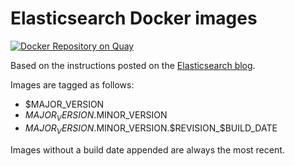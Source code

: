 # Elasticsearch Docker images

[![Docker Repository on Quay](https://quay.io/repository/widen/elasticsearch/status "Docker Repository on Quay")](https://quay.io/repository/widen/elasticsearch)


Based on the instructions posted on the [Elasticsearch blog](https://www.elastic.co/blog/how-to-make-a-dockerfile-for-elasticsearch).

Images are tagged as follows:

 - $MAJOR_VERSION
 - $MAJOR_VERSION.$MINOR_VERSION
 - $MAJOR_VERSION.$MINOR_VERSION.$REVISION_$BUILD_DATE

Images without a build date appended are always the most recent.
